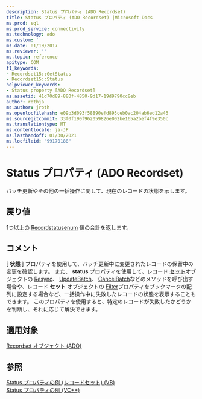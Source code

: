 ```yaml
---
description: Status プロパティ (ADO Recordset)
title: Status プロパティ (ADO Recordset) |Microsoft Docs
ms.prod: sql
ms.prod_service: connectivity
ms.technology: ado
ms.custom: ''
ms.date: 01/19/2017
ms.reviewer: ''
ms.topic: reference
apitype: COM
f1_keywords:
- Recordset15::GetStatus
- Recordset15::Status
helpviewer_keywords:
- Status property [ADO Recordset]
ms.assetid: 41d70d89-880f-4850-9d17-19d9790cc8eb
author: rothja
ms.author: jroth
ms.openlocfilehash: e09b3d093f58890efd893ceb0ac204ab6ed12a46
ms.sourcegitcommit: 33f0f190f962059826e002be165a2bef4f9e350c
ms.translationtype: MT
ms.contentlocale: ja-JP
ms.lasthandoff: 01/30/2021
ms.locfileid: "99170188"
---
```

# <a name="status-property-ado-recordset"></a>Status プロパティ (ADO Recordset)
バッチ更新やその他の一括操作に関して、現在のレコードの状態を示します。  
  
## <a name="return-value"></a>戻り値  
 1つ以上の [Recordstatusenum](./recordstatusenum.md) 値の合計を返します。  
  
## <a name="remarks"></a>コメント  
 [ **状態** ] プロパティを使用して、バッチ更新中に変更されたレコードの保留中の変更を確認します。 また、 **status** プロパティを使用して、レコード [セット](./recordset-object-ado.md)オブジェクトの [Resync](./resync-method.md)、 [UpdateBatch](./updatebatch-method.md)、 [CancelBatch](./cancelbatch-method-ado.md)などのメソッドを呼び出す場合や、レコード **セット** オブジェクトの [Filter](./filter-property.md)プロパティをブックマークの配列に設定する場合など、一括操作中に失敗したレコードの状態を表示することもできます。 このプロパティを使用すると、特定のレコードが失敗したかどうかを判断し、それに応じて解決できます。  
  
## <a name="applies-to"></a>適用対象  
 [Recordset オブジェクト (ADO)](./recordset-object-ado.md)  
  
## <a name="see-also"></a>参照  
 [Status プロパティの例 (レコードセット) (VB)](./status-property-example-recordset-vb.md)   
 [Status プロパティの例 (VC++)](./status-property-example-vc.md)
